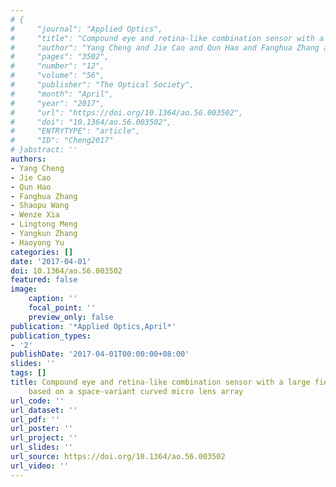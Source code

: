 ```yaml
---
# {
#     "journal": "Applied Optics",
#     "title": "Compound eye and retina-like combination sensor with a large field of view based on a space-variant curved micro lens array",
#     "author": "Yang Cheng and Jie Cao and Qun Hao and Fanghua Zhang and Shaopu Wang and Wenze Xia and Lingtong Meng and Yangkun Zhang and Haoyong Yu",
#     "pages": "3502",
#     "number": "12",
#     "volume": "56",
#     "publisher": "The Optical Society",
#     "month": "April",
#     "year": "2017",
#     "url": "https://doi.org/10.1364/ao.56.003502",
#     "doi": "10.1364/ao.56.003502",
#     "ENTRYTYPE": "article",
#     "ID": "Cheng2017"
# }abstract: ''
authors:
- Yang Cheng
- Jie Cao
- Qun Hao
- Fanghua Zhang
- Shaopu Wang
- Wenze Xia
- Lingtong Meng
- Yangkun Zhang
- Haoyong Yu
categories: []
date: '2017-04-01'
doi: 10.1364/ao.56.003502
featured: false
image:
    caption: ''
    focal_point: ''
    preview_only: false
publication: '*Applied Optics,April*'
publication_types:
- '2'
publishDate: '2017-04-01T00:00:00+08:00'
slides: ''
tags: []
title: Compound eye and retina-like combination sensor with a large field of view
    based on a space-variant curved micro lens array
url_code: ''
url_dataset: ''
url_pdf: ''
url_poster: ''
url_project: ''
url_slides: ''
url_source: https://doi.org/10.1364/ao.56.003502
url_video: ''
---
```

